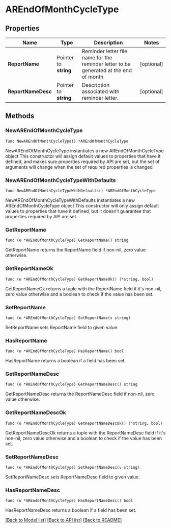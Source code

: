 # AREndOfMonthCycleType

## Properties

Name | Type | Description | Notes
------------ | ------------- | ------------- | -------------
**ReportName** | Pointer to **string** | Reminder letter file name for the reminder letter to be generated at the end of month | [optional] 
**ReportNameDesc** | Pointer to **string** | Description associated with reminder letter. | [optional] 

## Methods

### NewAREndOfMonthCycleType

`func NewAREndOfMonthCycleType() *AREndOfMonthCycleType`

NewAREndOfMonthCycleType instantiates a new AREndOfMonthCycleType object
This constructor will assign default values to properties that have it defined,
and makes sure properties required by API are set, but the set of arguments
will change when the set of required properties is changed

### NewAREndOfMonthCycleTypeWithDefaults

`func NewAREndOfMonthCycleTypeWithDefaults() *AREndOfMonthCycleType`

NewAREndOfMonthCycleTypeWithDefaults instantiates a new AREndOfMonthCycleType object
This constructor will only assign default values to properties that have it defined,
but it doesn't guarantee that properties required by API are set

### GetReportName

`func (o *AREndOfMonthCycleType) GetReportName() string`

GetReportName returns the ReportName field if non-nil, zero value otherwise.

### GetReportNameOk

`func (o *AREndOfMonthCycleType) GetReportNameOk() (*string, bool)`

GetReportNameOk returns a tuple with the ReportName field if it's non-nil, zero value otherwise
and a boolean to check if the value has been set.

### SetReportName

`func (o *AREndOfMonthCycleType) SetReportName(v string)`

SetReportName sets ReportName field to given value.

### HasReportName

`func (o *AREndOfMonthCycleType) HasReportName() bool`

HasReportName returns a boolean if a field has been set.

### GetReportNameDesc

`func (o *AREndOfMonthCycleType) GetReportNameDesc() string`

GetReportNameDesc returns the ReportNameDesc field if non-nil, zero value otherwise.

### GetReportNameDescOk

`func (o *AREndOfMonthCycleType) GetReportNameDescOk() (*string, bool)`

GetReportNameDescOk returns a tuple with the ReportNameDesc field if it's non-nil, zero value otherwise
and a boolean to check if the value has been set.

### SetReportNameDesc

`func (o *AREndOfMonthCycleType) SetReportNameDesc(v string)`

SetReportNameDesc sets ReportNameDesc field to given value.

### HasReportNameDesc

`func (o *AREndOfMonthCycleType) HasReportNameDesc() bool`

HasReportNameDesc returns a boolean if a field has been set.


[[Back to Model list]](../README.md#documentation-for-models) [[Back to API list]](../README.md#documentation-for-api-endpoints) [[Back to README]](../README.md)


